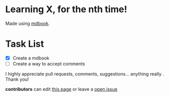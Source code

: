 # Learning X, for the nth time!

Made using [mdbook](https://github.com/rust-lang-nursery/mdBook).

# Task List

- [x] Create a mdbook 
- [ ] Create a way to accept comments

I highly appreciate pull requests, comments, suggestions... anything really . Thank you!

**contributors** can edit [this page](todo/rough_work.md) or leave a [open issue](todo/rough_work.md)
